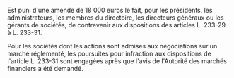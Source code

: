   
Est puni d'une amende de 18 000 euros le fait, pour les présidents, les administrateurs, les membres du directoire, les directeurs généraux ou les gérants de sociétés, de contrevenir aux dispositions des articles L. 233-29 à L. 233-31.   

  
Pour les sociétés dont les actions sont admises aux négociations sur un marché réglementé, les poursuites pour infraction aux dispositions de l'article L. 233-31 sont engagées après que l'avis de l'Autorité des marchés financiers a été demandé.  

